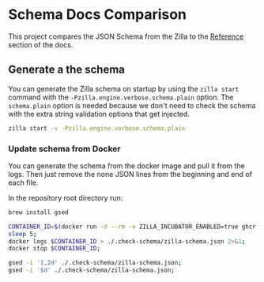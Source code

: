 # Schema Docs Comparison

This project compares the JSON Schema from the Zilla to the [Reference](../src/reference) section of the docs.

## Generate a the schema

You can generate the Zilla schema on startup by using the `zilla start` command with the `-Pzilla.engine.verbose.schema.plain` option. The `schema.plain` option is needed because we don't need to check the schema with the extra string validation options that get injected.

```bash
zilla start -v -Pzilla.engine.verbose.schema.plain
```

### Update schema from Docker

You can generate the schema from the docker image and pull it from the logs. Then just remove the none JSON lines from the beginning and end of each file.

In the repository root directory run:

```bash
brew install gsed
```

```bash
CONTAINER_ID=$(docker run -d --rm -e ZILLA_INCUBATOR_ENABLED=true ghcr.io/aklivity/zilla:develop-SNAPSHOT start -v -Pzilla.engine.verbose.schema.plain);
sleep 5;
docker logs $CONTAINER_ID > ./.check-schema/zilla-schema.json 2>&1;
docker stop $CONTAINER_ID;

gsed -i '1,2d' ./.check-schema/zilla-schema.json;
gsed -i '$d' ./.check-schema/zilla-schema.json;
```
